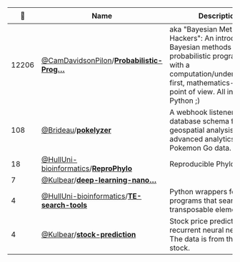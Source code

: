 |:star2: | Name | Description | 🌍|
|---|---|---|---|
|12206|[@CamDavidsonPilon](https://github.com/CamDavidsonPilon)/[**Probabilistic-Prog…**](https://github.com/CamDavidsonPilon/Probabilistic-Programming-and-Bayesian-Methods-for-Hackers)|aka "Bayesian Methods for Hackers": An introduction to Bayesian methods + probabilistic programming with a computation/understanding-first, mathematics-second point of view. All in pure Python ;)  |[:arrow_upper_right:](http://camdavidsonpilon.github.io/Probabilistic-Programming-and-Bayesian-Methods-for-Hackers/)|
|108|[@Brideau](https://github.com/Brideau)/[**pokelyzer**](https://github.com/Brideau/pokelyzer)|A webhook listener and database schema for doing geospatial analysis and advanced analytics on Pokemon Go data.||
|18|[@HullUni-bioinformatics](https://github.com/HullUni-bioinformatics)/[**ReproPhylo**](https://github.com/HullUni-bioinformatics/ReproPhylo)|Reproducible Phylogenomics|[:arrow_upper_right:](http://hulluni-bioinformatics.github.io/ReproPhylo)|
|7|[@Kulbear](https://github.com/Kulbear)/[**deep-learning-nano…**](https://github.com/Kulbear/deep-learning-nano-foundation)|||
|4|[@HullUni-bioinformatics](https://github.com/HullUni-bioinformatics)/[**TE-search-tools**](https://github.com/HullUni-bioinformatics/TE-search-tools)|Python wrappers for programs that search for transposable elements||
|4|[@Kulbear](https://github.com/Kulbear)/[**stock-prediction**](https://github.com/Kulbear/stock-prediction)|Stock price prediction with recurrent neural network. The data is from the Chinese stock.||

